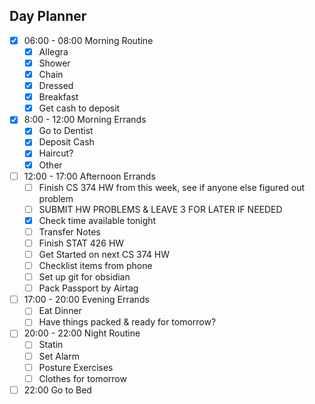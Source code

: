 ## Day Planner

- [x] 06:00 - 08:00 Morning Routine
	- [x] Allegra
	- [x] Shower
	- [x] Chain
	- [x] Dressed
	- [x] Breakfast 
	- [x] Get cash to deposit
- [x] 8:00 - 12:00 Morning Errands
	- [x] Go to Dentist
	- [x] Deposit Cash
	- [x] Haircut?
	- [x] Other
- [ ] 12:00 - 17:00 Afternoon Errands
	- [ ] Finish CS 374 HW from this week, see if anyone else figured out problem
	- [ ] SUBMIT HW PROBLEMS & LEAVE 3 FOR LATER IF NEEDED
	- [x] Check time available tonight 
	- [ ] Transfer Notes
	- [ ] Finish STAT 426 HW
	- [ ] Get Started on next CS 374 HW 
	- [ ] Checklist items from phone
	- [ ] Set up git for obsidian
	- [ ] Pack Passport by Airtag 
- [ ] 17:00 - 20:00 Evening Errands
	- [ ] Eat Dinner
	- [ ] Have things packed & ready for tomorrow?
- [ ] 20:00 - 22:00 Night Routine
	- [ ] Statin
	- [ ] Set Alarm
	- [ ] Posture Exercises
	- [ ] Clothes for tomorrow
- [ ] 22:00 Go to Bed
